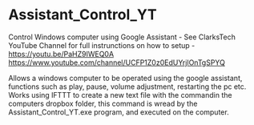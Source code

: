 # Assistant_Control_YT
Control Windows computer using Google Assistant - See ClarksTech YouTube Channel for full instrunctions on how to setup - https://youtu.be/PaHZ9IWEQ0A
https://www.youtube.com/channel/UCFP1Z0z0EdUYrjlOnTgSPYQ

Allows a windows computer to be operated using the google assistant, functions such as play, pause, volume adjustment, restarting the pc etc. Works using IFTTT to create a new text file with the commandin the computers dropbox folder, this command is wread by the Assistant_Control_YT.exe program, and executed on the computer.
